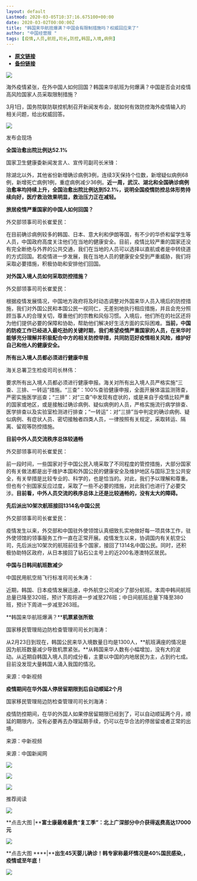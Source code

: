 ```yaml
---
layout: default
Lastmod: 2020-03-05T10:37:16.675100+00:00
date: 2020-03-02T00:00:00Z
title: "韩国来华航班爆满？中国会有限制措施吗？权威回应来了"
author: "中国经营报 "
tags: [疫情,人员,航班,司长,防控,韩国,入境,病例]
---
```


* [**原文链接**](https://mp.weixin.qq.com/s/QPeSyGacyzdnznlVTeRYsA)
* [**备份链接**](http://archive.is/svEcU)


![](/images/post/5fdb3f87f44cf8ae08d41ad1e0b84841.jpg)  

海外疫情紧张，在外中国人如何回国？韩国来华航班为何爆满？中国是否会对疫情高风险国家人员采取限制措施？

  

3月1日，国务院联防联控机制召开新闻发布会，就如何有效防控海外疫情输入的相关问题，给出权威回答。

  

![](/images/post/8d1051c8868d5bc6c5e5d638107bebe4.jpg)

发布会现场

  

**全国治愈出院比例达52.1%**

  

国家卫生健康委新闻发言人、宣传司副司长米锋：

  

除湖北以外，其他省份新增确诊病例3例，连续3天保持个位数，新增疑似病例68例，新增死亡病例1例，重症病例减少36例。**近一周，武汉、湖北和全国确诊病例治愈率均持续上升，全国治愈出院比例达到52.1%，说明全国疫情防控总体形势持续向好，医疗救治效果明显，救治压力正在减轻。**

**旅居疫情严重国家的中国人如何回国？**

  

外交部领事司司长崔爱民：

  

在目前确诊病例较多的韩国、日本、意大利和伊朗等国，有不少的华侨和留学生等人员，中国政府高度关注他们在当地的健康安全。目前，疫情比较严重的国家还没有完全断绝与外界的公共交通，我们在当地的人员可以选择以直航或者是中转绕道的方式回国。若疫情进一步发展，我在当地人员的健康安全受到严重威胁，我们将采取必要措施，积极协助和安排他们回国。

  

**对外国入境人员如何采取防控措施？**

  

外交部领事司司长崔爱民：

  

根据疫情发展情况，中国地方政府将及时动态调整对外国来华人员入境后的防控措施，我们对外国公民和本国公民一视同仁，无差别地执行相应措施，并且会充分照顾当事人的合理关切，尊重他们的宗教和风俗习惯。入境后，他们所在的社区还将为他们提供必要的保障和协助，帮助他们解决好生活方面的实际困难。**当前，中国的防疫工作已经进入最吃劲的关键时期，我们希望疫情严重国家的人员，在来华时能够充分理解并积极配合中方的相关防控举措，共同防范好疫情相关风险，维护好自己和他人的健康安全。**

  

**所有出入境人员都必须进行健康申报**

  

海关总署卫生检疫司司长林伟：

  

要求所有出入境人员都必须进行健康申报。海关对所有出入境人员严格实施“三查、三排、一转运”措施。“三查”：100%查验健康申报，全面开展体温监测筛查，严密实施医学巡查；“三排”：对“三查”中发现有症状的，或是来自于疫情比较严重的国家或地区，或是接触过确诊病例、疑似病例的人员，严格实施流行病学排查、医学排查以及实验室检测进行排查；“一转运”：对“三排”当中判定的确诊病例、疑似病例、有症状人员、密切接触者四类人员，一律按照有关规定，采取转运、隔离、留观等防控措施。

  

**目前中外人员交流秩序总体较通畅**

  

外交部领事司司长崔爱民：

  

前一段时间，一些国家对于中国公民入境采取了不同程度的管控措施，大部分国家的有关做法都是出于维护本国和外国公民的健康安全及维护地区与国际卫生公共安全，有关举措是比较专业的、科学的，也是恰当的。对此，我们予以理解和尊重。但也有个别国家反应过度，采取了一些不必要的措施，对此我们也进行了必要交涉。**目前看，中外人员交流的秩序总体上还是比较通畅的，没有太大的障碍。**

**先后派出10架次航班接回1314名中国公民**

  

外交部领事司司长崔爱民：

  

疫情发生以来，外交部和中国驻外使领馆认真细致扎实地做好每一项具体工作，驻外使领馆的领事服务工作一直在正常开展。疫情发生以来，协调国内有关航空公司，先后派出10架次的航班前往多个国家，接回了1314名中国公民。同时，还积极协助特区政府，从日本接回了钻石公主号上的近200名港澳特区居民。

  

**中国与日韩间航班数减少**

  

中国民用航空局飞行标准司司长朱涛：

  

近期，韩国、日本疫情发展迅速，中外航空公司减少了部分航班。本周中韩间航班总量已降至320班，预计下周将进一步减至276班；中日间航班总量下降至380班，预计下周进一步减至263班。

  

**韩国来华航班爆满？****机票紧张所致**

  

国家移民管理局边防检查管理司司长刘海涛：

  

从2月23日到现在，韩国公民来华入境数量日均是1300人，**航班满座的情况是因为航班数量减少导致机票紧张。**从韩国来华人数有小幅增加，没有大的波动。从近期自韩国入境人员的成分看，主要以中国的内地居民为主，占到约七成。目前没发现大量韩国人涌入我国的情况。

  

来源：中新视频  

**疫情期间在华外国人停居留期限到后自动顺延2个月**

  

国家移民管理局边防检查管理司司长刘海涛：

  

疫情防控期间，‍‍在华的外国人如果停居留期限已经到了，‍‍可以自动顺延两个月，‍‍顺延的期限内，‍‍没有必要再去办理‍‍延期手续，‍‍仍可以在华合法的停居留或者‍‍正常的出境。

  

来源：中新视频

来源：中国新闻网

  

[![](/images/post/aa73eda3cc6c8de22b03f6f379c8c839.jpg)](http://www.cb.com.cn/project/special/2020/0218/zhibo.html)  

![](/images/post/47c0e574ea27ef847e2a66a4f04d1784.jpg)

  

![](/images/post/43b7a57fd045be64890b8526d60a1277.jpg)

  

推荐阅读

[![](/images/post/aafdd3e901ffd55fc6dae82fb5621469.jpg)](http://mp.weixin.qq.com/s?__biz=MjA5NTMyOTMwMQ==&mid=2651972098&idx=1&sn=1e8c2acef06d438763ee22e095e320de&chksm=4f3e857878490c6eeda95432a8237ca6d2d21dadcd6e392864cebf2cdd5b869f9333a25211e8&scene=21#wechat_redirect)

**点击大图 |****富士康最难最贵“复工季”：北上广深部分中介获得返费高达17000元**  

  

[![](/images/post/3629d166906ebf47e5525f5865925089.jpg)](http://mp.weixin.qq.com/s?__biz=MjA5NTMyOTMwMQ==&mid=2651972112&idx=1&sn=f34c650004cba34598dda8dc1c3d817a&chksm=4f3e856a78490c7ca9774784e3071e6715637137c6ba6d6ed92e49b1d3dc73876daa6f00ab33&scene=21#wechat_redirect)

**点击大图 ****|****出生45天婴儿确诊！韩专家称最坏情况是40%国民感染,，疫情或至年底！**  

  

![](/images/post/f3501c0a0df0124df45b227b216c07a4.jpg)

